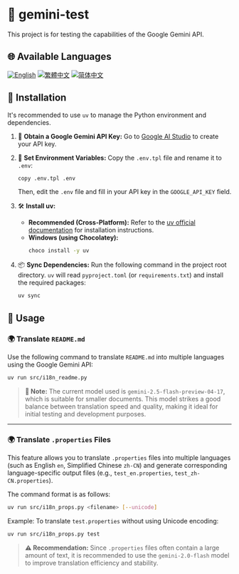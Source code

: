 # 🧪 gemini-test

This project is for testing the capabilities of the Google Gemini API.

## 🌐 Available Languages

[![English](https://img.shields.io/badge/English-Click-yellow)](README_en.md)
[![繁體中文](https://img.shields.io/badge/繁體中文-Click-orange)](README.md)
[![简体中文](https://img.shields.io/badge/简体中文-Click-green)](README_zh-CN.md)

## 🔧 Installation

It's recommended to use `uv` to manage the Python environment and dependencies.

1.  🔑 **Obtain a Google Gemini API Key:**
    Go to [Google AI Studio](https://aistudio.google.com/apikey) to create your API key.

2.  📄 **Set Environment Variables:**
    Copy the `.env.tpl` file and rename it to `.env`:
    ```bash
    copy .env.tpl .env
    ```
    Then, edit the `.env` file and fill in your API key in the `GOOGLE_API_KEY` field.

3.  🛠️ **Install uv:**
    *   **Recommended (Cross-Platform):** Refer to the [uv official documentation](https://github.com/astral-sh/uv#installation) for installation instructions.
    *   **Windows (using Chocolatey):**
        ```bash
        choco install -y uv
        ```

4.  📦 **Sync Dependencies:**
    Run the following command in the project root directory. `uv` will read `pyproject.toml` (or `requirements.txt`) and install the required packages:
    ```bash
    uv sync
    ```

## 🚀 Usage

### 🌍 Translate `README.md`

Use the following command to translate `README.md` into multiple languages using the Google Gemini API:

```bash
uv run src/i18n_readme.py
```

> **📝 Note:**
> The current model used is `gemini-2.5-flash-preview-04-17`, which is suitable for smaller documents. This model strikes a good balance between translation speed and quality, making it ideal for initial testing and development purposes.

---

### 🌍 Translate `.properties` Files

This feature allows you to translate `.properties` files into multiple languages (such as English `en`, Simplified Chinese `zh-CN`) and generate corresponding language-specific output files (e.g., `test_en.properties`, `test_zh-CN.properties`).

The command format is as follows:

```bash
uv run src/i18n_props.py <filename> [--unicode]
```

Example: To translate `test.properties` without using Unicode encoding:

```bash
uv run src/i18n_props.py test
```

> **⚠️ Recommendation:**
> Since `.properties` files often contain a large amount of text, it is recommended to use the `gemini-2.0-flash` model to improve translation efficiency and stability.
